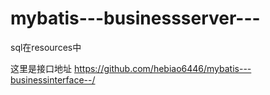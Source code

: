 # mybatis---businessserver---
sql在resources中


这里是接口地址
https://github.com/hebiao6446/mybatis---businessinterface--/
